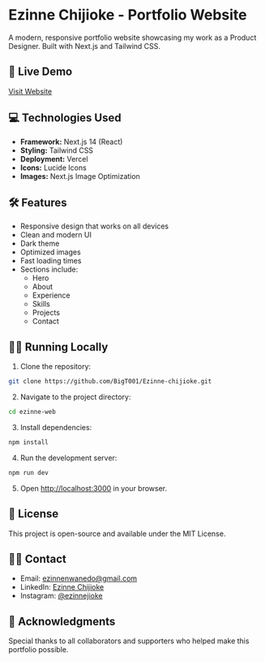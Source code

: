 # Ezinne Chijioke - Portfolio Website

A modern, responsive portfolio website showcasing my work as a Product Designer. Built with Next.js and Tailwind CSS.

## 🚀 Live Demo

[Visit Website](https://ezinne-chijioke.vercel.app/)

## 💻 Technologies Used

- **Framework:** Next.js 14 (React)
- **Styling:** Tailwind CSS
- **Deployment:** Vercel
- **Icons:** Lucide Icons
- **Images:** Next.js Image Optimization

## 🛠️ Features

- Responsive design that works on all devices
- Clean and modern UI
- Dark theme
- Optimized images
- Fast loading times
- Sections include:
  - Hero
  - About
  - Experience
  - Skills
  - Projects
  - Contact

## 🏃‍♀️ Running Locally

1. Clone the repository:
```bash
git clone https://github.com/BigT001/Ezinne-chijioke.git
```

2. Navigate to the project directory:
```bash
cd ezinne-web
```

3. Install dependencies:
```bash
npm install
```

4. Run the development server:
```bash
npm run dev
```

5. Open [http://localhost:3000](http://localhost:3000) in your browser.

## 📄 License

This project is open-source and available under the MIT License.

## 👩‍💼 Contact

- Email: ezinnenwanedo@gmail.com
- LinkedIn: [Ezinne Chijioke](https://www.linkedin.com/in/chijiokefaith)
- Instagram: [@ezinnejioke](https://www.instagram.com/ezinnejioke)

## 🙏 Acknowledgments

Special thanks to all collaborators and supporters who helped make this portfolio possible.
